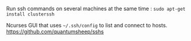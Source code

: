 Run ssh commands on several machines at the same time :
`sudo apt-get install clusterssh`

Ncurses GUI that uses `~/.ssh/config` to list and connect to hosts.
https://github.com/quantumsheep/sshs
